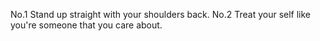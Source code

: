 No.1 Stand up straight with your shoulders back. 
No.2 Treat your self like you're someone that you care about.
